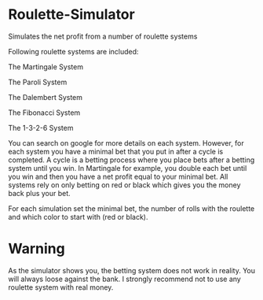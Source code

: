 # Roulette-Simulator
Simulates the net profit from a number of roulette systems

Following roulette systems are included:

  The Martingale System
  
  The Paroli System
  
  The Dalembert System
  
  The Fibonacci System
  
  The 1-3-2-6 System
  
You can search on google for more details on each system. However, for each system you have a minimal bet that you put in after a cycle is completed. A cycle is a betting process where you place bets after a betting system until you win. In Martingale for example, you double each bet until you win and then you have a net profit equal to your minimal bet. All systems rely on only betting on red or black which gives you the money back plus your bet. 

For each simulation set the minimal bet, the number of rolls with the roulette and which color to start with (red or black).

# Warning
As the simulator shows you, the betting system does not work in reality. You will always loose against the bank. I strongly recommend not to use any roulette system with real money. 

